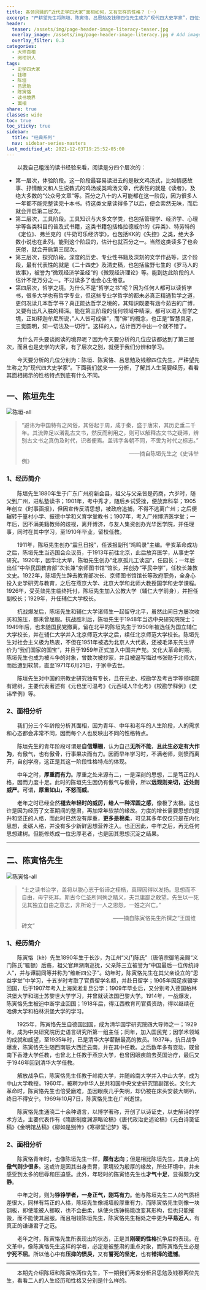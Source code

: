 ```yaml
---
title: 各领风骚的“近代史学四大家”面相如何，又有怎样的性格？（一）
excerpt: "严耕望先生将陈垣、陈寅恪、吕思勉及钱穆四位先生成为“现代四大史学家”，四位先生在史学界各领风骚，声名远扬，那么他们又有怎样的经历？其面相又反映了什么样的性格呢？"
header:
  teaser: /assets/img/page-header-image-literacy-teaser.jpg
  overlay_image: /assets/img/page-header-image-literacy.jpg # Add image post (optional)
  overlay_filter: 0.3
categories:
  - 大师百相
  - 阅相识人
tags: 
  - 史学四大家
  - 钱穆
  - 陈垣
  - 吕思勉
  - 陈寅恪
  - 读书境界
  - 面相
share: true
classes: wide
toc: true
toc_sticky: true
sidebar:
  title: "经典系列"
  nav: sidebar-series-masters
last_modified_at: 2021-12-03T19:25:52-05:00
---
```


&emsp;&emsp;以我自己粗浅的读书经验来看，阅读是分四个层次的：

- 第一层次，体验阶段。这一阶段最容易读进去的是散文鸡汤式，比如情感故事、抒情散文和人生说教式的鸡汤或类鸡汤文章，代表性的就是《读者》，及绝大多数的“公众号文章”等。百分之八十的人可能都在这一阶段，因为很多人一年都不能完整读完十本书。待这类文章读得多了以后，便会索然无味，而后就会开启第二层次。
- 第二层次，工具阶段。工具知识与大多文学类，也包括管理学、经济学、心理学等各类科目的普及式书籍，这类书籍包括格拉德威尔的《异类》、特劳特的《定位》、弗兰克的《牛奶可乐经济学》，也包括KK的《失控》之类，绝大多数小说也在此列。能到这个阶段的，估计也就百分之一。当然这类读多了也会厌倦，就会开启第三层次。
- 第三层次，探究阶段。深度的历史、专业性书籍及深刻的文学作品等，这个阶段，最有代表性的就是《二十四史》及清史稿，也包括盐野七生的《罗马人的故事》，被誉为“微观经济学圣经”的《微观经济理论》等。能到达此阶段的人估计不足万分之一。不过读多了也会心生倦意。
- 第四层次，哲学之境。为什么不是“哲学之书”呢？因为任何人都可以读哲学书，很多大学也有哲学专业，但这些专业学哲学的都未必真正精通哲学之道，更何况读几本哲学书？真正能达哲学之境的，其知识既要有涵今茹古的广博，又要有出凡入胜的精深。能在第三阶段的任何领域中精深，都可以进入哲学之境，正如释迦牟尼所说，”人人皆可成佛”，而“佛”的概念，也正是“智慧具足，三觉圆明，知一切法及一切行”。这样的人，估计百万中出一个就不错了。

&emsp;&emsp;为什么开头要谈阅读的境界呢？因为今天要分析的几位应该都达到了第三层次，而且也是史学的大家，有了层次之别，就便于我们分辨和学习。

&emsp;&emsp;今天要分析的几位分别为：陈垣、陈寅恪、吕思勉及钱穆四位先生，严耕望先生称之为“现代四大史学家”。下面我们就来一一分析，了解其人生简要经历，看看其面相揭示的性格特点到底有什么不同。

## 一、陈垣先生

<img src="https://cdn.jsdelivr.net/gh/kewtgh/PicSunflowers@main/img/陈垣-all.jpg" title="" alt="陈垣-all" data-align="center">

> “避讳为中国特有之风俗，其俗起于周，成于秦，盛于唐宋，其历史垂二千年。其流弊足以淆乱古文书，然反而利用之，则可以解释古文书之疑滞，辨别古文书之真伪及时代，识者便焉。盖讳字各朝不同，不啻为时代之标志。”
> 
> &emsp;&emsp;&emsp;&emsp;&emsp;&emsp;&emsp;&emsp;&emsp;&emsp;&emsp;&emsp;&emsp;&emsp;&emsp;&emsp;&emsp;&emsp;&emsp;&emsp;——摘自陈垣先生之《史讳举例》

### 1、经历简介

&emsp;&emsp;陈垣先生1880年生于广东广州府新会县，祖父与父亲皆是药商，六岁时，随父到广州，进私塾读书；1901年，考中秀才，随后乡试受挫，便放弃科举；1905年创立《时事画报》，但因宣传反清思想，被政府追捕，不得不逃离广州；之后便辗转于篁村小学、振德中学和义育学堂教书；1907年，考入广州博济医学堂；一年后，因不满美籍教师的歧视，离开博济，与友人集资创办光华医学院，并任理事，同时在其中学习，至1910年毕业，留校任教。

&emsp;&emsp;1911年，陈垣先生创办“震旦日报”，任该报副刊“鸡鸣录”主编。辛亥革命成功之后，陈垣先生当选国会众议员，于1913年前往北京，此后放弃医学，从事史学研究。1920年，因华北大旱，陈垣先生创办“北京孤儿工读园”，任园长；一年后出任“中华民国教育部”次长兼“京师图书馆”馆长，并创办“平民中学”，任校长兼教文史。1922年，陈垣先生辞去教育部次长、京师图书馆馆长等政府职务，全身心投入史学研究与教育，之后在燕京大学、北京大学和北师大教授国学和史学课程。1926年，受英敛先生临终托付，陈垣先生加入公教大学（辅仁大学前身），并担任副校长；1929年，升任辅仁大学校长。

&emsp;&emsp;抗战爆发后，陈垣先生和辅仁大学诸师生一起留守北平，虽然此间日方屡次收买和施压，都未曾屈服。抗战胜利后，陈垣先生于1948年当选中央研究院院士；1949年后，也未随国民党撤离。留在北平的陈垣先生于1950年被选任为国立辅仁大学校长，并在辅仁大学并入北京师范大学之后，续任北京师范大学校长。陈垣先生对社会主义极为热衷，不但在1951年被选为北京人大代表，还被毛泽东先生评价为“我们国家的国宝”，并且于1959年正式加入中国共产党。文化大革命时期，陈垣先生也成为被斗争的对象，曾数次被抄家，并且被逼写悔过书张贴于北师大，而后遭到软禁，直至1971年6月21日，于家中去世。

&emsp;&emsp;陈垣先生对中国的宗教史研究独有专长，且在元史、校勘学及考古学等领域颇有建树，主要代表著述有《元也里可温考》《元西域人华化考》《校勘学释例》《史讳举例》等。

### 2、面相分析

&emsp;&emsp;我们分三个年龄段分析其面相，因为青年、中年和老年的人生阶段，人的需求和心态都会非常不同，因而每个人也反映出不同的性格特点。

&emsp;&emsp;陈垣先生的青年阶段可谓是**自信爆棚**，认为自己**无所不能**，**且此生必定有大作为**，有傲气，也有傲骨，行事果决而有力。因而早年学习时，不满老师，则愤而离开，自创学府，这正是其这一阶段性格特点的体现。

&emsp;&emsp;中年之时，**厚重而有力**。厚重之处来源有二，一是深刻的思想，二是笃正的人格，因而力度十足。此时的陈垣先生因仍有傲气与傲骨，所以**远观则亲切，近处则威严**。可谓，**厚重如山，不怒而威**。

&emsp;&emsp;老年之时已经全然**褪去年轻时的威厉，给人一种浑圆之感**，像极了太极。这也许是因为经历了文革期间的整肃，再加常年软禁的缘故。力度的增长需要思想的提升和坚正的人格，而此时已然没有厚重，**更多是棉柔**，可见其多年仅仅只是在内化思想，柔砺人格，并没有多少新鲜思想营养注入。也正因此，中年之后，再无任何思想建树。但能修炼成一位忠厚老者，也是因其思想沉淀之结果。

---

## 二、陈寅恪先生

<img src="https://cdn.jsdelivr.net/gh/kewtgh/PicSunflowers@main/img/陈寅恪-all.jpg" title="" alt="陈寅恪-all" data-align="center">

> “士之读书治学，盖将以脱心志于俗谛之桎梏，真理因得以发扬。思想而不自由，毋宁死耳。斯古今仁圣所同殉之精义，夫岂庸鄙之敢望。先生以一死见其独立自由之意志，非所论于一人之恩怨，一姓之兴亡。”
> 
> &emsp;&emsp;&emsp;&emsp;&emsp;&emsp;&emsp;&emsp;&emsp;&emsp;&emsp;&emsp;&emsp;&emsp;&emsp;&emsp;&emsp;——摘自陈寅恪先生所撰之“王国维碑文”

### 1、经历简介

&emsp;&emsp;陈寅恪（kè）先生1890年生于长沙，为江州“义门陈氏”（唐僖宗御笔亲赐“义门陈氏”匾额）后裔，祖父官拜湖南巡抚，父亲陈三立被誉为“中国最后一位传统诗人”，并与谭嗣同等并称为“维新四公子”。幼年时，陈寅恪先生在其父亲设立的“思益学堂”中学习，十五岁时考取了官费留学名额，并赴日留学；1905年因足疾辍学回国，后于1907年考入上海吴淞复旦公学；1909年毕业后，又分别考入德国柏林洪堡大学和瑞士苏黎世大学学习，并曾就读法国巴黎大学。1914年，一战爆发，陈寅恪先生被迫中断学业回国；1918年后，得江西教育司官费资助，得以继续在哈佛大学和柏林洪堡大学的学习。

&emsp;&emsp;1925年，陈寅恪先生自德国回国，成为清华国学研究院四大导师之一；1929年，成为中央研究院历史语言研究所第一组主任；同年，加入国民党；因学术领域的成就和威望，至1935年时，已是清华大学薪酬最高的教员。1937年，抗日战争爆发，陈寅恪先生随西南联大西迁云南，并在其中任教。之后数年多有变动，既曾南下香港大学任教，也曾北上任教于燕京大学，也曾因眼疾前去英国治疗，最后又于1946年回到清华大学任教。

&emsp;&emsp;解放战争后，陈寅恪先生任教于岭南大学，并随岭南大学并入中山大学，成为中山大学教授。1960年，被聘为中华人民共和国中央文史研究馆副馆长。文化大革命时，陈寅恪先生也倍受磨难，虽因眼疾几乎失明，却仍被在床头安装大喇叭，终日不得安宁。1969年10月7日，陈寅恪先生在广州逝世。

&emsp;&emsp;陈寅恪先生通晓二十余种语言，以博学著称，开创了以诗证史，以史解诗的学术方法，主要代表作有《隋唐制度渊源略论稿》《唐代政治史述论稿》《元白诗笺证稿》《金明馆丛稿》《柳如是别传》《寒柳堂记梦》等。

### 2、面相分析

&emsp;&emsp;陈寅恪青年时，也像陈垣先生一样，**颇有志向**；但是相比陈垣先生，其身上的**傲气则少很多**。这或许是因其出身贵冑，家境较为殷厚的缘故，所处环境中，并未感受到太多的屈辱和压迫感。此外，年轻时的陈寅恪先生也**才气十足**，显得颇为**文静**。

&emsp;&emsp;中年之时，则为**铮铮学者，一身正气，刚笃有力**。他与陈垣先生二人的气质相差很大，同样有笃正的人格，陈垣先生像城墙般厚重有力，而陈寅恪先生则像一块钢板，即使能被人挪取，也不会曲柔，纵使火炼锤捣能改变其形构，但也只能摧毁，而不能使其屈服。而且相较陈垣先生，陈寅恪先生相处之中更为**平易近人**，有真正的谦谦君子之范。

&emsp;&emsp;老年之时，陈寅恪先生所表现出的状态，正是其**刚硬的性格**抗争后的表现。在文革中，像陈寅恪先生这样的学者，必定是被整肃的重点对象，而陈寅恪先生必是**宁死不屈**。所以他心中有**压抑的愤戾**，又有**誓死的坚定**，也有**错择的遗憾**。

---

&emsp;&emsp;本期先介绍陈垣和陈寅恪两位先生，下一期我们再来分析吕思勉及钱穆两位先生，看看二人的人生经历和性格又分别是什么样的。